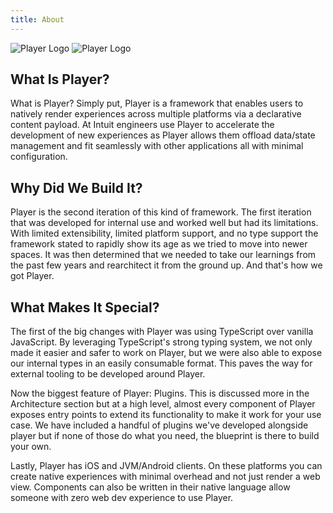 ```yaml
---
title: About
---
```


![Player Logo](/logo/logo-light-large.png?lightModeOnly)
![Player Logo](/logo/logo-dark-large.png?darkModeOnly)

## What Is Player?

What is Player? Simply put, Player is a framework that enables users to natively render experiences across multiple platforms via a declarative content payload. At Intuit engineers use Player to accelerate the development of new experiences as Player allows them offload data/state management and fit seamlessly with other applications all with minimal configuration. 

## Why Did We Build It?
Player is the second iteration of this kind of framework. The first iteration that was developed for internal use and worked well but had its limitations. With limited extensibility, limited platform support, and no type support the framework stated to rapidly show its age as we tried to move into newer spaces. It was then determined that we needed to take our learnings from the past few years and rearchitect it from the ground up. And that's how we got Player. 

## What Makes It Special?
The first of the big changes with Player was using TypeScript over vanilla JavaScript. By leveraging TypeScript's strong typing system, we not only made it easier and safer to work on Player, but we were also able to expose our internal types in an easily consumable format. This paves the way for external tooling to be developed around Player. 

Now the biggest feature of Player: Plugins. This is discussed more in the Architecture section but at a high level, almost every component of Player exposes entry points to extend its functionality to make it work for your use case. We have included a handful of plugins we've developed alongside player but if none of those do what you need, the blueprint is there to build your own. 

Lastly, Player has iOS and JVM/Android clients. On these platforms you can create native experiences with minimal overhead and not just render a web view. Components can also be written in their native language allow someone with zero web dev experience to use Player. 
